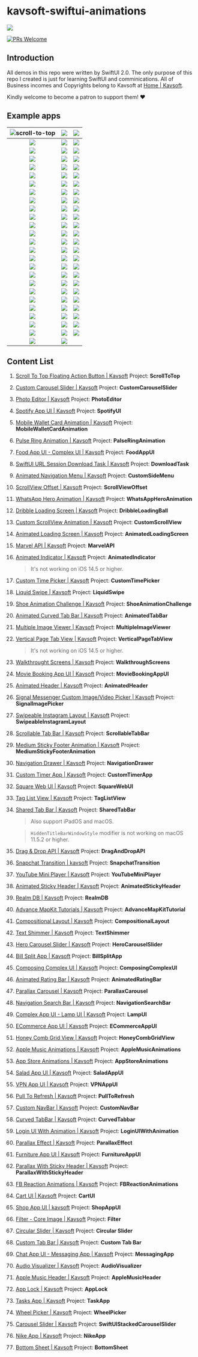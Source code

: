 # kavsoft-swiftui-animations

![](https://raw.githubusercontent.com/recherst/img-hosting/main/imgs/swiftui-badge.jpg)

[![PRs Welcome](https://img.shields.io/badge/PRs-welcome-brightgreen.svg?style=flat-square)](http://makeapullrequest.com)


## Introduction

All demos in this repo were written by SwiftUI 2.0. The only purpose of this repo I created is just for learning SwiftUI and comminications. All of Business incomes and Copyrights belong to Kavsoft at [Home | Kavsoft](https://kavsoft.dev).

Kindly welcome to become a patron to support them! ❤️

## Example apps

| <img src="https://raw.githubusercontent.com/recherst/image-host/main/imgs/scroll-to-top-floating-action-button.gif" alt="scroll-to-top" /> | ![](https://raw.githubusercontent.com/recherst/image-host/main/imgs/custom-carousel-slider.gif) | ![](https://raw.githubusercontent.com/recherst/image-host/main/imgs/photo-editor.gif) |
| :----------------------------------------------------------: | :----------------------------------------------------------: | ------------------------------------------------------------ |
| ![](https://raw.githubusercontent.com/recherst/image-host/main/imgs/spotify-app-ui.gif) | ![](https://raw.githubusercontent.com/recherst/image-host/main/imgs/moblie-wallet-card-animation.gif) | ![](https://raw.githubusercontent.com/recherst/image-host/main/imgs/pulse-ring-animation.gif) |
| ![](https://raw.githubusercontent.com/recherst/image-host/main/imgs/food-app-ui.gif) | ![](https://raw.githubusercontent.com/recherst/image-host/main/imgs/swiftui-url-session-download-task.gif) | ![](https://raw.githubusercontent.com/recherst/image-host/main/imgs/animated-navigation-menu.gif) |
| ![](https://raw.githubusercontent.com/recherst/image-host/main/imgs/scrollview-offset.gif) | ![](https://raw.githubusercontent.com/recherst/image-host/main/imgs/whatsapp-hero-animation.gif) | ![](https://raw.githubusercontent.com/recherst/image-host/main/imgs/dribble-loading-screen.gif) |
| ![](https://raw.githubusercontent.com/recherst/image-host/main/imgs/custom-scrollview-animation.gif) | <img src="https://raw.githubusercontent.com/recherst/image-host/main/imgs/animated-loading-screen.gif" /> | ![](https://raw.githubusercontent.com/recherst/image-host/main/imgs/marvel-api.gif) |
| ![](https://raw.githubusercontent.com/recherst/image-host/main/imgs/animated-indicator.gif) | ![](https://raw.githubusercontent.com/recherst/image-host/main/imgs/custom-time-picker.gif) | <img src="https://raw.githubusercontent.com/recherst/image-host/main/imgs/liquid-swipe.gif" /> |
| <img src="https://raw.githubusercontent.com/recherst/image-host/main/imgs/shoe-animation-challenge.gif" /> | ![](https://raw.githubusercontent.com/recherst/image-host/main/imgs/animated-curved-tab-bar.gif) | ![](https://raw.githubusercontent.com/recherst/image-host/main/imgs/multiple-image-viewer.gif) |
| ![](https://raw.githubusercontent.com/recherst/image-host/main/imgs/vertical-page-tab-view.gif) | ![](https://raw.githubusercontent.com/recherst/image-host/main/imgs/walkthrough-screen.gif) | ![](https://raw.githubusercontent.com/recherst/image-host/main/imgs/movie-booking-app-ui.gif) |
| ![](https://raw.githubusercontent.com/recherst/image-host/main/imgs/animated-header.gif) | ![](https://raw.githubusercontent.com/recherst/image-host/main/imgs/signal-image-picker.gif) | ![](https://raw.githubusercontent.com/recherst/image-host/main/imgs/swipeable-instagram-layout.gif) |
| ![](https://raw.githubusercontent.com/recherst/image-host/main/imgs/scrollable-tab-bar.gif) | ![](https://raw.githubusercontent.com/recherst/image-host/main/imgs/medium-sticky-footer-animation.gif) | ![](https://raw.githubusercontent.com/recherst/image-host/main/imgs/navigation-drawer.gif) |
| ![](https://raw.githubusercontent.com/recherst/image-host/main/imgs/custom-timer-app.gif) | ![](https://raw.githubusercontent.com/recherst/image-host/main/imgs/square-web-ui.gif) | ![](https://raw.githubusercontent.com/recherst/image-host/main/imgs/tag-list-view.gif) |
| ![](https://raw.githubusercontent.com/recherst/image-host/main/imgs/shared-tab-bar-iphone.gif) | ![](https://raw.githubusercontent.com/recherst/image-host/main/imgs/drag-drop-api.gif) | ![](https://raw.githubusercontent.com/recherst/image-host/main/imgs/snapchat-transition.gif) |
| ![](https://raw.githubusercontent.com/recherst/image-host/main/imgs/youtube-mini-player.gif) | ![](https://raw.githubusercontent.com/recherst/image-host/main/imgs/animated-sticky-header.gif) | ![](https://raw.githubusercontent.com/recherst/image-host/main/imgs/realm-db.gif) |
| ![](https://raw.githubusercontent.com/recherst/image-host/main/imgs/advance-mapkit-tutorial.gif) | ![](https://raw.githubusercontent.com/recherst/image-host/main/imgs/compositional-layout.gif) | ![](https://raw.githubusercontent.com/recherst/image-host/main/imgs/text-shimmer.gif) |
| ![](https://raw.githubusercontent.com/recherst/image-host/main/imgs/hero-carousel-slider.gif) | ![](https://raw.githubusercontent.com/recherst/image-host/main/imgs/bill-split-app.gif) | ![](https://raw.githubusercontent.com/recherst/image-host/main/imgs/composing-complex-ui.gif) |
| ![](https://raw.githubusercontent.com/recherst/image-host/main/imgs/animated-rating-bar.gif) | ![](https://raw.githubusercontent.com/recherst/image-host/main/imgs/navigation-search-bar.gif) | ![](https://raw.githubusercontent.com/recherst/image-host/main/imgs/parallax-carousel.gif) |
| ![](https://raw.githubusercontent.com/recherst/image-host/main/imgs/lamp-ui.gif) | ![](https://raw.githubusercontent.com/recherst/image-host/main/imgs/ecommerce-app-ui.gif) | ![](https://raw.githubusercontent.com/recherst/image-host/main/imgs/honey-comb-grid-view.gif) |
| ![](https://raw.githubusercontent.com/recherst/image-host/main/imgs/apple-music-animations.gif) | ![](https://raw.githubusercontent.com/recherst/image-host/main/imgs/app-store-animations.gif) | ![](https://raw.githubusercontent.com/recherst/image-host/main/imgs/salad-app-ui.gif) |
| ![](https://raw.githubusercontent.com/recherst/image-host/main/imgs/vpn-app-ui.gif) | ![](https://raw.githubusercontent.com/recherst/image-host/main/imgs/pull-to-refresh.gif) | ![](https://raw.githubusercontent.com/recherst/image-host/main/imgs/custom-nav-bar.gif) |
| ![](https://raw.githubusercontent.com/recherst/image-host/main/imgs/curved-tabbar.gif) | ![](https://raw.githubusercontent.com/recherst/image-host/main/imgs/login-ui-with-animation.gif) | ![](https://raw.githubusercontent.com/recherst/image-host/main/imgs/parallax-effect.gif) |
| ![](https://raw.githubusercontent.com/recherst/image-host/main/imgs/furniture-app-ui.gif) | ![](https://raw.githubusercontent.com/recherst/image-host/main/imgs/parallax-with-sticky-header.gif) | ![](https://raw.githubusercontent.com/recherst/image-host/main/imgs/fb-reaction-animations.gif) |
| ![](https://raw.githubusercontent.com/recherst/image-host/main/imgs/cart-ui.gif) | ![](https://raw.githubusercontent.com/recherst/image-host/main/imgs/shop-app-ui.gif) | ![](https://raw.githubusercontent.com/recherst/image-host/main/imgs/filter-core-image.gif) |
| ![](https://raw.githubusercontent.com/recherst/image-host/main/imgs/circular-slider.gif) | ![](https://raw.githubusercontent.com/recherst/image-host/main/imgs/custom-tab-bar.gif) | ![](https://raw.githubusercontent.com/recherst/image-host/main/imgs/messaging-app.gif) |
| ![](https://raw.githubusercontent.com/recherst/image-host/main/imgs/audio-visualizer.gif) | ![](https://raw.githubusercontent.com/recherst/image-host/main/imgs/apple-music-header.gif) | ![](https://raw.githubusercontent.com/recherst/image-host/main/imgs/app-lock.gif) |
| ![](https://raw.githubusercontent.com/recherst/image-host/main/imgs/task-app.gif) | ![](https://raw.githubusercontent.com/recherst/image-host/main/imgs/wheel-picker.gif) | ![](https://raw.githubusercontent.com/recherst/image-host/main/imgs/swiftui-stacked-carousel-slider.gif) |
| ![](https://raw.githubusercontent.com/recherst/image-host/main/imgs/nike-app.gif) | ![](https://raw.githubusercontent.com/recherst/image-host/main/imgs/bottom-sheet.gif) |                                                              |

## Content List

1. [Scroll To Top Floating Action Button | Kavsoft](https://kavsoft.dev/SwiftUI_2.0/Scroll_To_Top)  Project: **ScrollToTop**

2. [Custom Carousel Slider | Kavsoft](https://kavsoft.dev/SwiftUI_2.0/Custom_Carousel_Slider)  Project: **CustomCarouselSlider**

3. [Photo Editor | Kavsoft](https://kavsoft.dev/SwiftUI_2.0/Photo_Editor)  Project: **PhotoEditor**

4. [Spotify App UI | Kavsoft](https://kavsoft.dev/SwiftUI_2.0/Spotify_App_UI)  Project: **SpotifyUI**

5. [Mobile Wallet Card Animation | Kavsoft](https://kavsoft.dev/SwiftUI_2.0/Wallet_Card_Animation)  Project: **MobileWalletCardAnimation**

6. [Pulse Ring Animation | Kavsoft](https://kavsoft.dev/SwiftUI_2.0/Pulse_Ring_Animation) Project: **PalseRingAnimation**

7. [Food App UI - Complex UI | Kavsoft](https://kavsoft.dev/SwiftUI_2.0/Food_App_UI)  Project: **FoodAppUI**

8. [SwiftUI URL Session Download Task | Kavsoft](https://kavsoft.dev/SwiftUI_2.0/Download_Task)  Project: **DownloadTask**

9. [Animated Navigation Menu | Kavsoft](https://kavsoft.dev/SwiftUI_2.0/Animated_Navigation_Menu)  Project: **CustomSideMenu**

10. [ScrollView Offset | Kavsoft](https://kavsoft.dev/SwiftUI_2.0/ScrollView_Offset)  Project: **ScrollViewOffset**

11. [WhatsApp Hero Animation | Kavsoft](https://kavsoft.dev/SwiftUI_2.0/WhatsApp_Hero_Animation)  Project: **WhatsAppHeroAnimation**

12. [Dribble Loading Screen | Kavsoft](https://kavsoft.dev/SwiftUI_2.0/Dribbble_Loading_Screen)  Project: **DribbleLoadingBall**

13. [Custom ScrollView Animation | Kavsoft](https://kavsoft.dev/SwiftUI_2.0/Custom_ScrollView_Animation)  Project: **CustomScrollView**

14. [Animated Loading Screen | Kavsoft](https://kavsoft.dev/SwiftUI_2.0/Animated_Loading_Screen)  Project: **AnimatedLoadingScreen**

15. [Marvel API | Kavsoft](https://kavsoft.dev/SwiftUI_2.0/Marvel_API) Project: **MarvelAPI**

16. [Animated Indicator | Kavsoft](https://kavsoft.dev/SwiftUI_2.0/Animated_Indicator)  Project: **AnimatedIndicator**

    > It's not working on iOS 14.5 or higher.

17. [Custom Time Picker | Kavsoft](https://kavsoft.dev/SwiftUI_2.0/Custom_Time_Picker)  Project: **CustomTimePicker**

18. [Liquid Swipe | Kavsoft](https://kavsoft.dev/SwiftUI_2.0/Liquid_Swipe)  Project: **LiquidSwipe**

19. [Shoe Animation Challenge | Kavsoft](https://kavsoft.dev/SwiftUI_2.0/Shoe_Animation_Challenge)  Project: **ShoeAnimationChallenge**

20. [Animated Curved Tab Bar | Kavsoft](https://kavsoft.dev/SwiftUI_2.0/Animated_Curved_Tabbar)  Project: **AnimatedTabBar**

21. [Multiple Image Viewer | Kavsoft](https://kavsoft.dev/SwiftUI_2.0/Multiple_Image_Viewer)  Project: **MultipleImageViewer**

22. [Vertical Page Tab View | Kavsoft](https://kavsoft.dev/SwiftUI_2.0/Vertical_Page_TabView)  Project: **VerticalPageTabView**

    > It's not working on iOS 14.5 or higher.

23. [Walkthrought Screens | Kavsoft](https://kavsoft.dev/SwiftUI_2.0/WalkThrough_Screens)  Project: **WalkthroughScreens**

24. [Movie Booking App UI | Kavsoft](https://kavsoft.dev/SwiftUI_2.0/Movie_Booking_App)  Project: **MovieBookingAppUI**

25. [Animated Header | Kavsoft](https://kavsoft.dev/SwiftUI_2.0/Animated_Header)  Project: **AnimatedHeader**

26. [Signal Messenger Custom Image/Video Picker | Kavsoft](https://kavsoft.dev/SwiftUI_2.0/Signal_Image_Picker)  Project: **SignalImagePicker**

27. [Swipeable Instagram Layout | Kavsoft](https://kavsoft.dev/SwiftUI_2.0/Swipeable_Instagram_Layout)  Project: **SwipeableInstagramLayout**

28. [Scrollable Tab Bar | Kavsoft](https://kavsoft.dev/SwiftUI_2.0/Scrollable_Tab_Bar)  Project: **ScrollableTabBar**

29. [Medium Sticky Footer Animation | Kavsoft](https://kavsoft.dev/SwiftUI_2.0/Medium_Sticky_Footer)  Project: **MediumStickyFooterAnimation**

30. [Navigation Drawer | Kavsoft](https://kavsoft.dev/SwiftUI_2.0/Navigation_Drawer)  Project: **NavigationDrawer**

31. [Custom Timer App | Kavsoft](https://kavsoft.dev/SwiftUI_2.0/Timer)  Project: **CustomTimerApp**

32. [Square Web UI | Kavsoft](https://kavsoft.dev/SwiftUI_2.0/SquareSpace)  Project: **SquareWebUI**

33. [Tag List View | Kavsoft](https://kavsoft.dev/SwiftUI_2.0/Chips)  Project: **TagListView**

34. [Shared Tab Bar | Kavsoft](https://kavsoft.dev/SwiftUI_2.0/Shared_TabBar)  Project: **SharedTabBar**

    > Also support iPadOS and macOS.

    > `HiddenTitleBarWindowStyle` modifier is not working on macOS 11.5.2 or higher.

35. [Drag & Drop API | Kavsoft](https://kavsoft.dev/SwiftUI_2.0/Grid_Reordering)  Project: **DragAndDropAPI**

36. [Snapchat Transition | kavsoft](https://kavsoft.dev/SwiftUI_2.0/Snapchat_Transition)  Project: **SnapchatTransition**

37. [YouTube Mini Player | Kavsoft](https://kavsoft.dev/SwiftUI_2.0/YouTube_Transition)  Project: **YouTubeMiniPlayer**

38. [Animated Sticky Header | Kavsoft](https://kavsoft.dev/SwiftUI_2.0/Animated_Sticky_Header)  Project: **AnimatedStickyHeader**

39. [Realm DB | Kavsoft](https://kavsoft.dev/SwiftUI_2.0/Realm_DB)  Project: **RealmDB**

40. [Advance MapKit Tutorials | Kavsoft](https://kavsoft.dev/SwiftUI_2.0/Advance_MapKit)  Project: **AdvanceMapKitTutorial**

41. [Compositional Layout | Kavsoft](https://kavsoft.dev/SwiftUI_2.0/Compositional_Layout)  Project: **CompositionalLayout**

42. [Text Shimmer | Kavsoft](https://kavsoft.dev/SwiftUI_2.0/Text_Shimmer)  Project: **TextShimmer**

43. [Hero Carousel Slider | Kavsoft](https://kavsoft.dev/SwiftUI_2.0/Hero_Carousel)  Project: **HeroCarouselSlider**

44. [Bill Split App | Kavsoft](https://kavsoft.dev/SwiftUI_2.0/Bill_Split)  Project: **BillSplitApp**

45. [Composing Complex UI | Kavsoft](https://kavsoft.dev/SwiftUI_2.0/Complex_UI)  Project: **ComposingComplexUI**

46. [Animated Rating Bar | Kavsoft](https://kavsoft.dev/SwiftUI_2.0/Animated_Rating_Bar)  Project: **AnimatedRatingBar**

47. [Parallax Carousel | Kavsoft](https://kavsoft.dev/SwiftUI_2.0/Parallax_Carousel)  Project: **ParallaxCarousel**

48. [Navigation Search Bar | Kavsoft](https://kavsoft.dev/SwiftUI_2.0/Navigation_SearchBar)  Project: **NavigationSearchBar**

49. [Complex App UI - Lamp UI | Kavsoft](https://kavsoft.dev/SwiftUI_2.0/Lamp_UI)  Project: **LampUI**

50. [ECommerce App UI | Kavsoft](https://kavsoft.dev/SwiftUI_2.0/ECommerce)  Project: **ECommerceAppUI**

51. [Honey Comb Grid View | Kavsoft](https://kavsoft.dev/SwiftUI_2.0/HoneyComb_Grid)  Project: **HoneyCombGridView**

52. [Apple Music Animations | Kavsoft](https://kavsoft.dev/SwiftUI_2.0/Apple_Music)  Project: **AppleMusicAnimations**

53. [App Store Animations | Kavsoft](https://kavsoft.dev/SwiftUI_2.0/App_Store)  Project: **AppStoreAnimations**

54. [Salad App UI | Kavsoft](https://kavsoft.dev/SwiftUI_2.0/Salad_App)  Project: **SaladAppUI**

55. [VPN App UI | Kavsoft](https://kavsoft.dev/SwiftUI_2.0/VPN_App)  Project: **VPNAppUI**

56. [Pull To Refresh | Kavsoft](https://kavsoft.dev/SwiftUI_2.0/Pull_To_Refresh)  Project: **PullToRefresh**

57. [Custom NavBar | Kavsoft](https://kavsoft.dev/SwiftUI_2.0/FB_NavBar)  Project: **CustomNavBar**

58. [Curved TabBar | Kavsoft]()  Project: **CurvedTabbar**

59. [Login UI With Animation | Kavsoft](https://kavsoft.dev/SwiftUI_2.0/Login_Animation)  Project: **LoginUIWithAnimation**

60. [Parallax Effect | Kavsoft](https://kavsoft.dev/SwiftUI_2.0/Parallax_Effect)  Project: **ParallaxEffect**

61. [Furniture App UI | Kavsoft](https://kavsoft.dev/SwiftUI_2.0/Furnitures)  Project: **FurnitureAppUI**

62. [Parallax With Sticky Header | Kavsoft](https://kavsoft.dev/SwiftUI_2.0/Parallax_Sticky)  Project: **ParallaxWithStickyHeader**

63. [FB Reaction Animations | Kavsoft](https://kavsoft.dev/SwiftUI_2.0/FB_Reaction)  Project: **FBReactionAnimations**

64. [Cart UI | Kavsoft](https://kavsoft.dev/SwiftUI_2.0/Cart_UI)  Project: **CartUI**

65. [Shop App UI | kavsoft](https://kavsoft.dev/SwiftUI_2.0/Shop_App)  Project: **ShopAppUI**

66. [Filter - Core Image | Kavsoft](https://kavsoft.dev/SwiftUI_2.0/Core_Image)  Project: **Filter**

67. [Circular Slider | Kavsoft](https://kavsoft.dev/SwiftUI_2.0/Circular_Slider)  Project: **Circular Slider**

68. [Custom Tab Bar | Kavsoft](https://kavsoft.dev/SwiftUI_2.0/Tab_Bar)  Project: **Custom Tab Bar**

69. [Chat App UI - Messaging App | Kavsoft](https://kavsoft.dev/SwiftUI_2.0/Messaging_App)  Project: **MessagingApp**

70. [Audio Visualizer | Kavsoft](https://kavsoft.dev/SwiftUI_2.0/Audio_Visualizer)  Project: **AudioVisualizer**

71. [Apple Music Header | Kavsoft](https://kavsoft.dev/SwiftUI_2.0/Apple_Music_Header)  Project: **AppleMusicHeader**

72. [App Lock | Kavsoft](https://kavsoft.dev/SwiftUI_2.0/App_Lock)  Project: **AppLock**

73. [Tasks App | Kavsoft](https://kavsoft.dev/SwiftUI_2.0/Tasks_App)  Project: **TaskApp**

74. [Wheel Picker | Kavsoft](https://kavsoft.dev/SwiftUI_2.0/Wheel_Picker)  Project: **WheelPicker**

75. [Carousel Slider | Kavsoft](https://kavsoft.dev/SwiftUI_2.0/Stacked_Carousel)  Project: **SwiftUIStackedCarouselSlider**

76. [Nike App | Kavsoft](https://kavsoft.dev/SwiftUI_2.0/Nike)  Project: **NikeApp**

77. [Bottom Sheet | Kavsoft](https://kavsoft.dev/SwiftUI_2.0/Bottom_Sheet)  Project: **BottomSheet**

